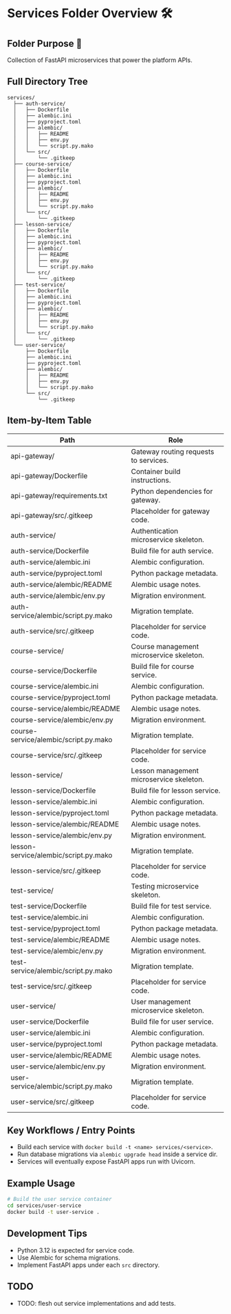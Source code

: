# Services Folder Overview 🛠️

## Folder Purpose 🎯
Collection of FastAPI microservices that power the platform APIs.

## Full Directory Tree
```text
services/
  ├── auth-service/
  │   ├── Dockerfile
  │   ├── alembic.ini
  │   ├── pyproject.toml
  │   ├── alembic/
  │   │   ├── README
  │   │   ├── env.py
  │   │   └── script.py.mako
  │   └── src/
  │       └── .gitkeep
  ├── course-service/
  │   ├── Dockerfile
  │   ├── alembic.ini
  │   ├── pyproject.toml
  │   ├── alembic/
  │   │   ├── README
  │   │   ├── env.py
  │   │   └── script.py.mako
  │   └── src/
  │       └── .gitkeep
  ├── lesson-service/
  │   ├── Dockerfile
  │   ├── alembic.ini
  │   ├── pyproject.toml
  │   ├── alembic/
  │   │   ├── README
  │   │   ├── env.py
  │   │   └── script.py.mako
  │   └── src/
  │       └── .gitkeep
  ├── test-service/
  │   ├── Dockerfile
  │   ├── alembic.ini
  │   ├── pyproject.toml
  │   ├── alembic/
  │   │   ├── README
  │   │   ├── env.py
  │   │   └── script.py.mako
  │   └── src/
  │       └── .gitkeep
  └── user-service/
      ├── Dockerfile
      ├── alembic.ini
      ├── pyproject.toml
      ├── alembic/
      │   ├── README
      │   ├── env.py
      │   └── script.py.mako
      └── src/
          └── .gitkeep
```

## Item-by-Item Table
| Path | Role |
| --- | --- |
| api-gateway/ | Gateway routing requests to services. |
| api-gateway/Dockerfile | Container build instructions. |
| api-gateway/requirements.txt | Python dependencies for gateway. |
| api-gateway/src/.gitkeep | Placeholder for gateway code. |
| auth-service/ | Authentication microservice skeleton. |
| auth-service/Dockerfile | Build file for auth service. |
| auth-service/alembic.ini | Alembic configuration. |
| auth-service/pyproject.toml | Python package metadata. |
| auth-service/alembic/README | Alembic usage notes. |
| auth-service/alembic/env.py | Migration environment. |
| auth-service/alembic/script.py.mako | Migration template. |
| auth-service/src/.gitkeep | Placeholder for service code. |
| course-service/ | Course management microservice skeleton. |
| course-service/Dockerfile | Build file for course service. |
| course-service/alembic.ini | Alembic configuration. |
| course-service/pyproject.toml | Python package metadata. |
| course-service/alembic/README | Alembic usage notes. |
| course-service/alembic/env.py | Migration environment. |
| course-service/alembic/script.py.mako | Migration template. |
| course-service/src/.gitkeep | Placeholder for service code. |
| lesson-service/ | Lesson management microservice skeleton. |
| lesson-service/Dockerfile | Build file for lesson service. |
| lesson-service/alembic.ini | Alembic configuration. |
| lesson-service/pyproject.toml | Python package metadata. |
| lesson-service/alembic/README | Alembic usage notes. |
| lesson-service/alembic/env.py | Migration environment. |
| lesson-service/alembic/script.py.mako | Migration template. |
| lesson-service/src/.gitkeep | Placeholder for service code. |
| test-service/ | Testing microservice skeleton. |
| test-service/Dockerfile | Build file for test service. |
| test-service/alembic.ini | Alembic configuration. |
| test-service/pyproject.toml | Python package metadata. |
| test-service/alembic/README | Alembic usage notes. |
| test-service/alembic/env.py | Migration environment. |
| test-service/alembic/script.py.mako | Migration template. |
| test-service/src/.gitkeep | Placeholder for service code. |
| user-service/ | User management microservice skeleton. |
| user-service/Dockerfile | Build file for user service. |
| user-service/alembic.ini | Alembic configuration. |
| user-service/pyproject.toml | Python package metadata. |
| user-service/alembic/README | Alembic usage notes. |
| user-service/alembic/env.py | Migration environment. |
| user-service/alembic/script.py.mako | Migration template. |
| user-service/src/.gitkeep | Placeholder for service code. |

## Key Workflows / Entry Points
- Build each service with `docker build -t <name> services/<service>`.
- Run database migrations via `alembic upgrade head` inside a service dir.
- Services will eventually expose FastAPI apps run with Uvicorn.

## Example Usage
```bash
# Build the user service container
cd services/user-service
docker build -t user-service .
```

## Development Tips
- Python 3.12 is expected for service code.
- Use Alembic for schema migrations.
- Implement FastAPI apps under each `src` directory.

## TODO
- TODO: flesh out service implementations and add tests.
